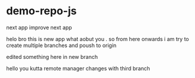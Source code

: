 # demo-repo-js
next app
improve next app

helo bro this is new app what aobut you .
so from here onwards i am try to create multiple branches and poush to origin


edited something here in new branch


hello you kutta remote manager
changes with third branch